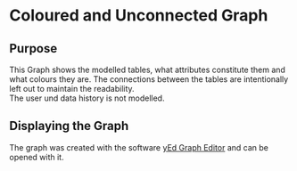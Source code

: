 # Coloured and Unconnected Graph

## Purpose

This Graph shows the modelled tables, what attributes constitute them and what colours they are. The connections between the tables are intentionally left out to maintain the readability.  
The user und data history is not modelled.

## Displaying the Graph

The graph was created with the software [yEd Graph Editor](https://www.yworks.com/products/yed/download#download) and can be opened with it.
